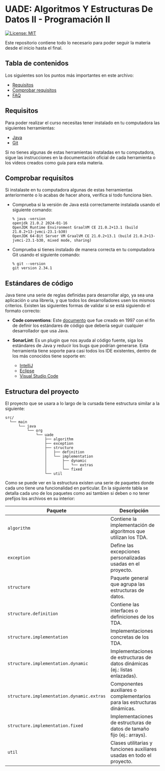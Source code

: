 # UADE: Algoritmos Y Estructuras De Datos II - Programación II

[![License: MIT](https://img.shields.io/badge/License-MIT-yellow.svg)](https://opensource.org/licenses/MIT)

Este repositorio contiene todo lo necesario para poder seguir la materia desde el inicio hasta el final.

## Tabla de contenidos

Los siguientes son los puntos más importantes en este archivo:
- [Requisitos](#requisitos)
- [Comprobar requisitos](#comprobar-requisitos)
- [FAQ](#faq)

## Requisitos

Para poder realizar el curso necesitas tener instalado en tu computadora las siguientes herramientas:
- [Java](http://jdk.java.net/)
- [Git](https://git-scm.com/)

Si no tienes algunas de estas herramientas instaladas en tu computadora, sigue las instrucciones en la documentación oficial de cada herramienta o los videos creados como guía para esta materia.

## Comprobar requisitos

Si instalaste en tu computadora algunas de estas herramientas anteriormente o lo acabas de hacer ahora, verifica si todo funciona bien.

- Comprueba si la versión de Java está correctamente instalada usando el siguiente comando:
   ````
   % java -version
   openjdk 21.0.2 2024-01-16
   OpenJDK Runtime Environment GraalVM CE 21.0.2+13.1 (build 21.0.2+13-jvmci-23.1-b30)
   OpenJDK 64-Bit Server VM GraalVM CE 21.0.2+13.1 (build 21.0.2+13-jvmci-23.1-b30, mixed mode, sharing)
   ````

- Comprueba si tienes instalado de manera correcta en tu computadora Git usando el siguiente comando:
   ````
   % git --version
   git version 2.34.1
   ````

## Estándares de código

Java tiene una serie de reglas definidas para desarrollar algo, ya sea una aplicación o una librería, y que todos los desarrolladores usen los mismos criterios. Existen las siguientes formas de validar si se está siguiendo el formato correcto: 

- **Code conventions**: Este [documento](https://www.oracle.com/technetwork/java/codeconventions-150003.pdf) que fue creado en 1997 con el fin de definir los estándares de código que debería seguir cualquier desarrollador que usa Java.

- **SonarLint**: Es un plugin que nos ayuda al código fuente, siga los estándares de Java y reducir los bugs que podrían generarse. Esta herramienta tiene soporte para casi todos los IDE existentes, dentro de los más conocidos tiene soporte en:
    - [IntelliJ](https://plugins.jetbrains.com/plugin/7973-sonarlint)
    - [Eclipse](https://marketplace.eclipse.org/content/sonarqube-ide)
    - [Visual Studio Code](https://marketplace.visualstudio.com/items?itemName=SonarSource.sonarlint-vscode)

## Estructura del proyecto

El proyecto que se usara a lo largo de la cursada tiene estructura similar a la siguiente:

````
src/
  └── main
      └── java
          └── org
              └── uade
                  ├── algorithm
                  ├── exception
                  ├── structure
                  │   ├── definition
                  │   └── implementation
                  │       ├── dynamic
                  │       │   └── extras
                  │       └── fixed
                  └── util
````

Como se puede ver en la estructura existen una serie de paquetes donde cada uno tiene una funcionalidad en particular. En la siguiente tabla se detalla cada uno de los paquetes como asi tambien si deben o no tener prefijos los archivos en su interior:

| **Paquete**                  | **Descripción**                                                             |
|------------------------------|-----------------------------------------------------------------------------|
| `algorithm`                  | Contiene la implementación de algoritmos que utilizan los TDA.              |
| `exception`                  | Define las excepciones personalizadas usadas en el proyecto.                |
| `structure`                  | Paquete general que agrupa las estructuras de datos.                        |
| `structure.definition`       | Contiene las interfaces o definiciones de los TDA.                          |
| `structure.implementation`   | Implementaciones concretas de los TDA.                                      |
| `structure.implementation.dynamic` | Implementaciones de estructuras de datos dinámicas (ej.: listas enlazadas). |
| `structure.implementation.dynamic.extras` | Componentes auxiliares o complementarios para las estructuras dinámicas.    |
| `structure.implementation.fixed`   | Implementaciones de estructuras de datos de tamaño fijo (ej.: arrays).      |
| `util`                       | Clases utilitarias y funciones auxiliares usadas en todo el proyecto.       |

